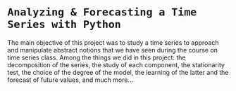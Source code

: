 # `Analyzing & Forecasting a Time Series with Python`
The main objective of this project was to study a time series to approach and manipulate abstract notions that we have seen during the course on time series class. Among the things we did in this project: the decomposition of the series, the study of each component, the stationarity test, the choice of the degree of the model, the learning of the latter and the forecast of future values, and much more...
